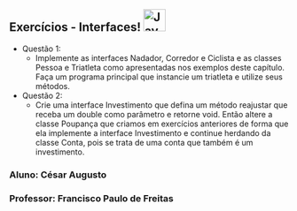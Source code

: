 ## Exercícios - Interfaces! <img src="https://cdn-icons-png.flaticon.com/512/226/226777.png" alt="Java" width="40" />

- Questão 1:
  - Implemente as interfaces Nadador, Corredor e Ciclista e as classes Pessoa e Triatleta como apresentadas nos exemplos deste capítulo. Faça um programa principal que instancie um triatleta e utilize seus métodos.
- Questão 2:
  - Crie uma interface Investimento que defina um método reajustar que receba um double como parâmetro e retorne void. Então altere a classe Poupança que criamos em exercícios anteriores de forma que ela implemente a interface Investimento e continue herdando da classe Conta, pois se trata de uma conta que também é um investimento.

### Aluno: César Augusto
### Professor: Francisco Paulo de Freitas 
